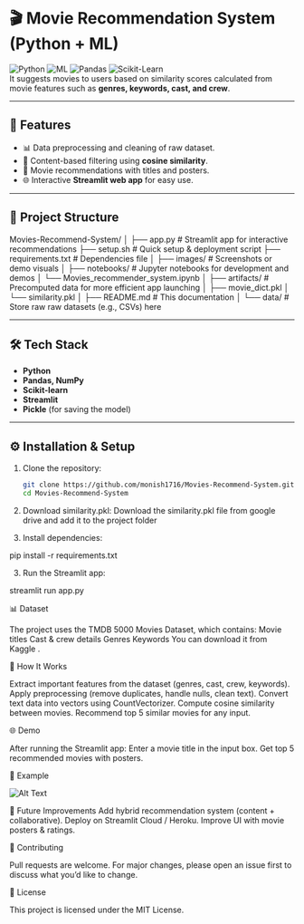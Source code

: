 # 🎬 Movie Recommendation System (Python + ML)

![Python](https://img.shields.io/badge/Language-Python-blue)
![ML](https://img.shields.io/badge/Domain-Machine_Learning-green)
![Pandas](https://img.shields.io/badge/Library-Pandas-yellow)
![Scikit-Learn](https://img.shields.io/badge/Library-Scikit--Learn-orange)  
It suggests movies to users based on similarity scores calculated from movie features such as **genres, keywords, cast, and crew**.

---

## 🚀 Features
- 📊 Data preprocessing and cleaning of raw dataset.  
- 🧮 Content-based filtering using **cosine similarity**.  
- 🎥 Movie recommendations with titles and posters.  
- 🌐 Interactive **Streamlit web app** for easy use.  

---

## 📂 Project Structure

Movies-Recommend-System/
│
├── app.py                     # Streamlit app for interactive recommendations
├── setup.sh                   # Quick setup & deployment script
├── requirements.txt           # Dependencies file
│
├── images/                    # Screenshots or demo visuals
│
├── notebooks/                 # Jupyter notebooks for development and demos
│   └── Movies_recommender_system.ipynb
│
├── artifacts/                 # Precomputed data for more efficient app launching
│   ├── movie_dict.pkl
│   └── similarity.pkl
│
├── README.md                  # This documentation
│
└── data/                      # Store raw raw datasets (e.g., CSVs) here


---

## 🛠️ Tech Stack
- **Python**
- **Pandas, NumPy**
- **Scikit-learn**
- **Streamlit**
- **Pickle** (for saving the model)

---

## ⚙️ Installation & Setup
1. Clone the repository:
   ```bash
   git clone https://github.com/monish1716/Movies-Recommend-System.git
   cd Movies-Recommend-System

2. Download similarity.pkl:
   Download the similarity.pkl file from google drive and add it to the project folder
   
4. Install dependencies:

pip install -r requirements.txt

3. Run the Streamlit app:

streamlit run app.py

📊 Dataset

The project uses the TMDB 5000 Movies Dataset, which contains:
Movie titles
Cast & crew details
Genres
Keywords
You can download it from Kaggle
.

🎯 How It Works

Extract important features from the dataset (genres, cast, crew, keywords).
Apply preprocessing (remove duplicates, handle nulls, clean text).
Convert text data into vectors using CountVectorizer.
Compute cosine similarity between movies.
Recommend top 5 similar movies for any input.

🌐 Demo

After running the Streamlit app:
Enter a movie title in the input box.
Get top 5 recommended movies with posters.

📌 Example

![Alt Text](images/mrs.png)


🔮 Future Improvements
Add hybrid recommendation system (content + collaborative).
Deploy on Streamlit Cloud / Heroku.
Improve UI with movie posters & ratings.

🤝 Contributing

Pull requests are welcome.
For major changes, please open an issue first to discuss what you’d like to change.

📜 License

This project is licensed under the MIT License.
